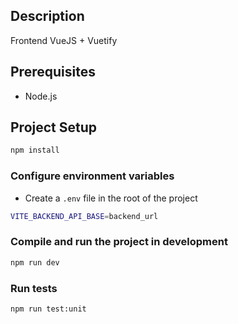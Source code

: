 ## Description
Frontend VueJS + Vuetify

## Prerequisites
- Node.js

## Project Setup

```sh
npm install
```

### Configure environment variables

- Create a `.env` file in the root of the project
```bash
VITE_BACKEND_API_BASE=backend_url
```


### Compile and run the project in development

```sh
npm run dev
```

### Run tests

```sh
npm run test:unit
```